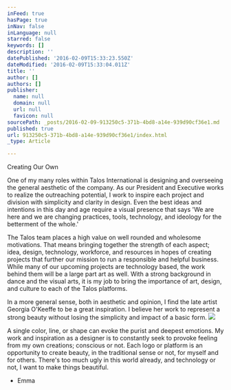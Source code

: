 ```yaml
---
inFeed: true
hasPage: true
inNav: false
inLanguage: null
starred: false
keywords: []
description: ''
datePublished: '2016-02-09T15:33:23.550Z'
dateModified: '2016-02-09T15:33:04.011Z'
title: ''
author: []
authors: []
publisher:
  name: null
  domain: null
  url: null
  favicon: null
sourcePath: _posts/2016-02-09-913250c5-371b-4bd8-a14e-939d90cf36e1.md
published: true
url: 913250c5-371b-4bd8-a14e-939d90cf36e1/index.html
_type: Article

---
```

Creating Our Own

One of my many roles within Talos International is designing and overseeing the general aesthetic of the company. As our President and Executive works to realize the outreaching potential, I work to inspire each project and division with simplicity and clarity in design. Even the best ideas and intentions in this day and age require a visual presence that says 'We are here and we are changing practices, tools, technology, and ideology for the betterment of the whole.'

The Talos team places a high value on well rounded and wholesome motivations. That means bringing together the strength of each aspect; idea, design, technology, workforce, and resources in hopes of creating projects that further our mission to run a responsible and helpful business. While many of our upcoming projects are technology based, the work behind them will be a large part art as well. With a strong background in dance and the visual arts, it is my job to bring the importance of art, design, and culture to each of the Talos platforms. 

In a more general sense, both in aesthetic and opinion, I find the late artist Georgia O'Keeffe to be a great inspiration. I believe her work to represent a strong beauty without losing the simplicity and impact of a basic form.
![](https://the-grid-user-content.s3-us-west-2.amazonaws.com/46ea0aea-df5d-4e3e-814b-6e022d27f418.jpg)

A single color, line, or shape can evoke the purist and deepest emotions. My work and inspiration as a designer is to constantly seek to provoke feeling from my own creations; conscious or not. Each logo or platform is an opportunity to create beauty, in the traditional sense or not, for myself and for others. There's too much ugly in this world already, and technology or not, I want to make things beautiful. 

- Emma